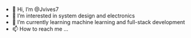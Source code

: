 - 👋 Hi, I’m @Jvives7
- 👀 I’m interested in system design and electronics
- 🌱 I’m currently learning machine learning and full-stack development
- 📫 How to reach me ...

<!---
Jvives7/Jvives7 is a ✨ special ✨ repository because its `README.md` (this file) appears on your GitHub profile.
You can click the Preview link to take a look at your changes.
--->
